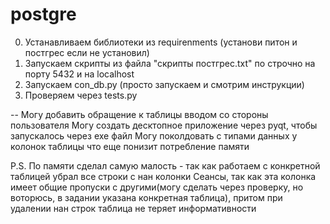 # postgre
0. Устанавливаем библиотеки из requirenments (установи питон и постгрес если не установил) 
1. Запускаем скрипты из файла "скрипты постгрес.txt" по строчно на порту 5432 и на localhost
2. Запускаем con_db.py (просто запускаем и смотрим инструкции)
3. Проверяем через tests.py


-- Могу добавить обращение к таблицы вводом со стороны пользователя
Могу создать десктопное приложение через pyqt, чтобы запускалось через exe файл 
Могу поколдовать с типами данных у колонок таблицы что еще понизит потребление памяти 

P.S.
По памяти сделал самую малость - так как работаем с конкретной таблицей убрал все строки с нан колонки Сеансы,
так как эта колонка имеет общие пропуски с другими(могу сделать через проверку, но воторюсь, в задании указана конкретная таблица),
притом при удалении нан строк таблица не теряет информативности 

